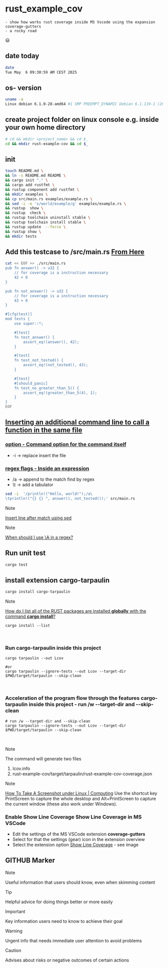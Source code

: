 # rust_example_cov

    - show how works rust coverage inside MS Vscode using the expansion coverage-gutters
    - a rocky road
  :smiley:

## date today

```bash <!-- markdownlint-disable-line code-block-style -->
date
Tue May  6 09:30:59 AM CEST 2025
```

## os- version

```bash <!-- markdownlint-disable-line code-block-style -->
uname -a
Linux debian 6.1.0-28-amd64 #1 SMP PREEMPT_DYNAMIC Debian 6.1.119-1 (2024-11-22) x86_64 GNU/Linux
```

## create project folder on linux console e.g. inside your own home directory

```bash <!-- markdownlint-disable-line code-block-style -->
# cd && mkdir <project_name> && cd $_
cd && mkdir rust-example-cov && cd $_ 
```

## init

```bash <!-- markdownlint-disable-line code-block-style -->
touch README.md \
&& ln -s README.md README \
&& cargo init "." \
&& cargo add rustfmt \
&& rustup component add rustfmt \
&& mkdir examples \
&& cp src/main.rs examples/example.rs \
&& sed -i -e 's/world/example/g' examples/example.rs \
&& rustup  show \
&& rustup  check \
&& rustup toolchain uninstall stable \
&& rustup toolchain install stable \
&& rustup update  --force \
&& rustup show \
&& mkdir tests
```

## Add this testcase to /src/main.rs [From Here](https://stackoverflow.com/questions/22697688/how-to-cat-eof-a-file-containing-code)

```bash <!-- markdownlint-disable-line code-block-style -->
cat << EOF >> ./src/main.rs
pub fn answer() -> u32 {
    // for coverage is a instruction necessary
    42 + 0
}

pub fn not_answer() -> u32 {
    // for coverage is a instruction necessary
    43 + 0
}

#[cfg(test)]
mod tests {
    use super::*;

    #[test]
    fn test_answer() {
        assert_eq!(answer(), 42);
    }

    #[test]
    fn test_not_tested() {
        assert_eq!(not_tested(), 43);
    }

    #[test]
    #[should_panic]
    fn test_no_greater_than_5() {
        assert_eq!(greater_than_5(4), 1);
    }
}
EOF
```

## [Inserting an additional command line to call a function in the same file](https://stackoverflow.com/questions/15559359/insert-line-after-match-using-sed)

### [option - Command option for the command itself](https://linux.die.net/man/1/sed)

- -i -> replace insert the file

### [regex flags - Inside an expression](https://www.codeguage.com/courses/regexp/flags)

- /a -> append to the match find by regex
- \t -> add a tabulator

```bash <!-- markdownlint-disable-line code-block-style -->
sed -i  '/println!("Hello, world!");/a\
\tprintln!("{} {} ", answer(), not_tested());' src/main.rs
```

> [!NOTE]
> [Insert line after match using sed](https://stackoverflow.com/questions/15559359/insert-line-after-match-using-sed)
<!-- -->
> [!NOTE]
> [When should I use \A in a regex?](https://stackoverflow.com/questions/2650549/when-should-i-use-a-in-a-regex)

## Run unit test

```bash <!-- markdownlint-disable-line code-block-style -->
cargo test
```

## install extension cargo-tarpaulin

```bash <!-- markdownlint-disable-line code-block-style -->
cargo install cargo-tarpaulin
```
<!--- THis empty line is necessary for correct format -->
> [!NOTE]
> [How do I list all of the RUST packages are installed **globally** with the command **cargo install**?](https://stackoverflow.com/questions/60857222/how-do-i-list-all-of-the-packages-ive-installed-globally-with-cargo-install)
>
> ```bash<!-- markdownlint-disable-line code-block-style -->
> cargo install --list
> ```
><!--- THis empty line inside the block is necessary for correct format -->
&nbsp;

### Run cargo-tarpaulin inside this project

```bash<!-- markdownlint-disable-line code-block-style -->
cargo tarpaulin --out Lcov

#or
cargo tarpaulin --ignore-tests --out Lcov --target-dir $PWD/target/tarpaulin --skip-clean
```
<!--- THis empty line inside the block is necessary for correct format -->
&nbsp;

### Acceleration of the program flow through the features cargo-tarpaulin inside this project - run /w --target-dir and --skip-clean

```bash<!-- markdownlint-disable-line code-block-style -->
# run /w --target-dir and --skip-clean
cargo tarpaulin --ignore-tests --out Lcov --target-dir $PWD/target/tarpaulin --skip-clean
```
<!-- --><!--- THis empty line inside the block is necessary for correct format -->
&nbsp;

> [!NOTE]
> The command will generate two files
>
> 1. lcov.info
> 2. rust-example-cov/target/tarpaulin/rust-example-cov-coverage.json
<!-- --><!--- This empty line between the blocks is required for the correct format so that they are displayed separately -->
> [!NOTE]
> [How To Take A Screenshot under Linux | Computing](https://www.maths.cam.ac.uk/computing/linux/X/screenshots#:~:text=Use%20the%20shortcut%20key%20PrintScreen,will%20capture%20the%20whole%20desktop.)
> Use the shortcut key PrintScreen to capture the whole
> desktop and Alt+PrintScreen to capture the current
> window (these also work under Windows).

### Enable Show Line Coverage Show Line Coverage in MS VSCode

- Edit the settings of the MS VSCode extension **coverage-gutters**
- Select for that the settings (gear) icon in the extension overview
- Select the extension option [Show Line Coverage](./img/coverage-gutters-show-line-coverage.png) - see image

## GITHUB Marker

> [!NOTE]
> Useful information that users should know, even when skimming content
<!-- -->
> [!TIP]
> Helpful advice for doing things better or more easily
<!-- -->
> [!IMPORTANT]
> Key information users need to know to achieve their goal
<!-- -->
> [!WARNING]
> Urgent info that needs immediate user attention to avoid problems
<!-- -->
> [!CAUTION]
> Advises about risks or negative outcomes of certain actions
